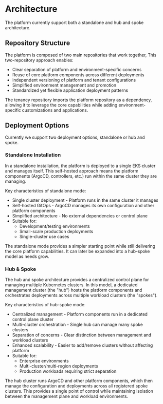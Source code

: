 # Architecture

The platform currently support both a standalone and hub and spoke architecture.

## Repository Structure

The platform is composed of two main repositories that work together, This two-repository approach enables:

- Clear separation of platform and environment-specific concerns
- Reuse of core platform components across different deployments
- Independent versioning of platform and tenant configurations
- Simplified environment management and promotion
- Standardized yet flexible application deployment patterns

The tenancy repository imports the platform repository as a dependency, allowing it to leverage the core capabilities while adding environment-specific customizations and applications.

## Deployment Options

Currently we support two deployment options, standalone or hub and spoke.

### Standalone Installation

In a standalone installation, the platform is deployed to a single EKS cluster and manages itself. This self-hosted approach means the platform components (ArgoCD, controllers, etc.) run within the same cluster they are managing.

Key characteristics of standalone mode:

- Single cluster deployment - Platform runs in the same cluster it manages
- Self-hosted GitOps - ArgoCD manages its own configuration and other platform components
- Simplified architecture - No external dependencies or control plane
- Suitable for:
  - Development/testing environments
  - Small-scale production deployments
  - Single-cluster use cases

The standalone mode provides a simpler starting point while still delivering the core platform capabilities. It can later be expanded into a hub-spoke model as needs grow.

### Hub & Spoke

The hub and spoke architecture provides a centralized control plane for managing multiple Kubernetes clusters. In this model, a dedicated management cluster (the "hub") hosts the platform components and orchestrates deployments across multiple workload clusters (the "spokes").

Key characteristics of hub-spoke mode:

- Centralized management - Platform components run in a dedicated control plane cluster
- Multi-cluster orchestration - Single hub can manage many spoke clusters
- Separation of concerns - Clear distinction between management and workload clusters
- Enhanced scalability - Easier to add/remove clusters without affecting platform
- Suitable for:
  - Enterprise environments
  - Multi-cluster/multi-region deployments
  - Production workloads requiring strict separation

The hub cluster runs ArgoCD and other platform components, which then manage the configuration and deployments across all registered spoke clusters. This provides a single point of control while maintaining isolation between the management plane and workload environments.
